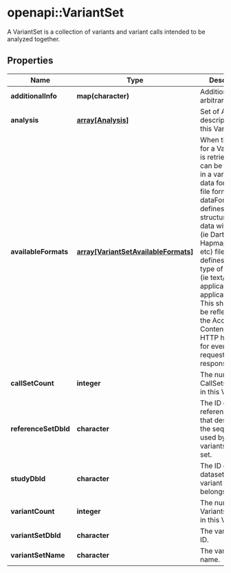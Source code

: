 # openapi::VariantSet

A VariantSet is a collection of variants and variant calls intended to be analyzed together.
## Properties
Name | Type | Description | Notes
------------ | ------------- | ------------- | -------------
**additionalInfo** | **map(character)** | Additional arbitrary info | [optional] 
**analysis** | [**array[Analysis]**](Analysis.md) | Set of Analysis descriptors for this VariantSet | [optional] 
**availableFormats** | [**array[VariantSetAvailableFormats]**](VariantSet_availableFormats.md) | When the data for a VariantSet is retrieved, it can be retrieved in a variety of data formats and file formats.   dataFormat defines the structure of the data within a file (ie DartSeq, VCF, Hapmap, tabular, etc)  fileFormat defines the MIME type of the file (ie text/csv, application/excel, application/zip). This should also be reflected in the Accept and ContentType HTTP headers for every relevant request and response. | [optional] 
**callSetCount** | **integer** | The number of CallSets included in this VariantSet | [optional] 
**referenceSetDbId** | **character** | The ID of the reference set that describes the sequences used by the variants in this set. | [optional] 
**studyDbId** | **character** | The ID of the dataset this variant set belongs to. | [optional] 
**variantCount** | **integer** | The number of Variants included in this VariantSet | [optional] 
**variantSetDbId** | **character** | The variant set ID. | [optional] 
**variantSetName** | **character** | The variant set name. | [optional] 


